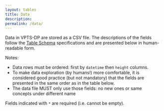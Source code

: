 ```yaml
---
layout: tables
title: Data
description: 
permalink: /data/
---
```


Data in VPTS-DP are stored as a CSV file. 
The descriptions of the fields follow the [Table Schema](https://specs.frictionlessdata.io/table-schema/) specifications and are presented below in human-readable form. 

Notes:

- Data rows must be ordered: first by `datetime` then `height` columns.
- To make data exploration (by humans!) more comfortable, it is considered good practice (but not mandatory) that the 
  fields are presented in the same order as in the table below.
- The data file MUST only use those fields: no new ones or same concepts under different name  

Fields indicated with `*` are required (i.e. cannot be empty).
